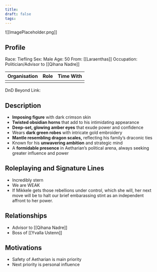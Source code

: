 ```yaml
---
title: 
draft: false
tags:
---
```

![[ImagePlaceholder.png]]

## Profile
Race: Tiefling
Sex: Male
Age: 50
From: [[Laraenthas]] 
Occupation: Politician/Advisor to [[Qihana Nadre]]

| Organisation | Role | Time With |
| ------------ | ---- | --------- |
|              |      |           

DnD Beyond Link:

## Description

- **Imposing figure** with dark crimson skin
- **Twisted obsidian horns** that add to his intimidating appearance
- **Deep-set, glowing amber eyes** that exude power and confidence
- Wears **dark green robes** with intricate gold embroidery
- **Mantle resembling dragon scales,** reflecting his family’s draconic ties
- Known for his **unwavering ambition** and strategic mind
- A **formidable presence** in Aetharian’s political arena, always seeking greater influence and power
## Roleplaying and Signature Lines
- Incredibly stern
- We are WEAK
- If Mikkele gets those rebellions under control, which she will, her next move will be to halt our brief embarassing stint as an independent affront to her power.
## Relationships
- Advisor to [[Qihana Nadre]]
- Boss of [[Yvalla Ustenn]]
## Motivations
- Safety of Aetharian is main priority
- Next priority is personal influence 


